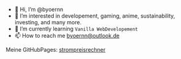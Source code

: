 - 👋 Hi, I’m @byoernn
- 👀 I’m interested in developement, gaming, anime, sustainability, investing, and many more.
- 🌱 I’m currently learning ```Vanilla WebDevelopement```
- 📫 How to reach me byoernn@outlook.de

<!---
byoernn/byoernn is a ✨ special ✨ repository because its `README.md` (this file) appears on your GitHub profile.
You can click the Preview link to take a look at your changes.
--->

Meine GitHubPages:
[strompreisrechner](https://byoernn.github.io/strompreisrechner/)
